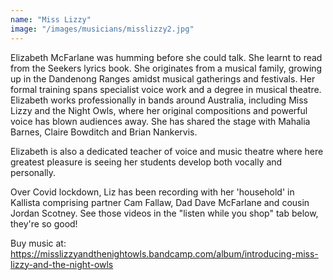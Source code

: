 ```yaml
---
name: "Miss Lizzy"
image: "/images/musicians/misslizzy2.jpg"
---
```


Elizabeth McFarlane was humming before she could talk. She learnt to read from the Seekers lyrics book. She originates from a musical family, growing up in the Dandenong Ranges amidst musical gatherings and festivals. Her formal training spans specialist voice work and a degree in musical theatre. Elizabeth works professionally in bands around Australia, including Miss Lizzy and the Night Owls, where her original compositions and powerful voice has blown audiences away. She has shared the stage with Mahalia Barnes, Claire Bowditch and Brian Nankervis.

Elizabeth is also a dedicated teacher of voice and music theatre where here greatest pleasure is seeing her students develop both vocally and personally.

Over Covid lockdown, Liz has been recording with her 'household' in Kallista comprising partner Cam Fallaw, Dad Dave McFarlane and cousin Jordan Scotney. See those videos in the "listen while you shop" tab below, they're so good!

Buy music at: <https://misslizzyandthenightowls.bandcamp.com/album/introducing-miss-lizzy-and-the-night-owls>
